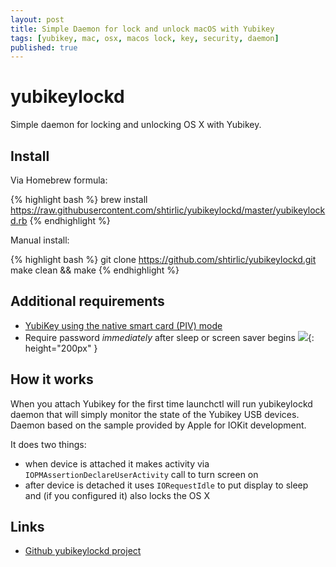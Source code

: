 ```yaml
---
layout: post
title: Simple Daemon for lock and unlock macOS with Yubikey
tags: [yubikey, mac, osx, macos lock, key, security, daemon]
published: true
---
```


# yubikeylockd

Simple daemon for locking and unlocking OS X with Yubikey.

## Install

Via Homebrew formula:

{% highlight bash %}
brew install https://raw.githubusercontent.com/shtirlic/yubikeylockd/master/yubikeylockd.rb
{% endhighlight %}

Manual install:

{% highlight bash %}
 git clone https://github.com/shtirlic/yubikeylockd.git
 make clean && make
{% endhighlight %}

## Additional requirements
  * [YubiKey using the native smart card (PIV) mode](https://www.yubico.com/why-yubico/for-businesses/computer-login/mac-os-login/)
  * Require password *immediately* after sleep or screen saver begins
  ![](http://i.imgur.com/URXUukP.png){: height="200px" }

## How it works

When you attach Yubikey for the first time launchctl will run yubikeylockd daemon
that will simply monitor the state of the Yubikey USB devices.
Daemon based on the sample provided by Apple for IOKit development.

It does two things:
* when device is attached it makes activity via
```IOPMAssertionDeclareUserActivity``` call to turn screen on
* after device is detached it uses ```IORequestIdle``` to put display to sleep and (if you configured it) also locks the OS X


Links
-----
* [Github yubikeylockd project](https://github.com/shtirlic/yubikeylockd)
